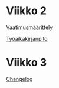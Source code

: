 # Viikko 2
[Vaatimusmäärittely](https://github.com/Robomarti/harjoitustyo/blob/master/dokumentaatio/vaatimusmaarittely.md)

[Työaikakirjanpito](https://github.com/Robomarti/harjoitustyo/blob/master/dokumentaatio/tyoaikakirjanpito.md)

# Viikko 3
[Changelog](https://github.com/Robomarti/harjoitustyo/blob/master/dokumentaatio/changelog.md)
